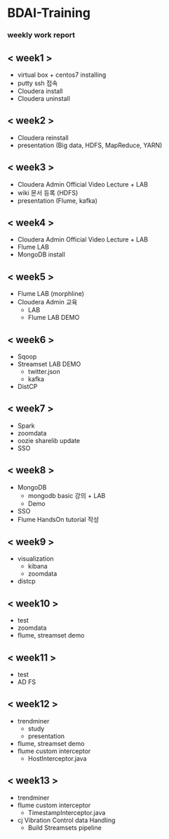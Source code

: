 # BDAI-Training
### weekly work report

 ## < week1 > 

* virtual box + centos7 installing
* putty ssh 접속
* Cloudera install
* Cloudera uninstall

## < week2 >

* Cloudera reinstall
* presentation (Big data, HDFS, MapReduce, YARN)

## < week3 >

* Cloudera Admin Official Video Lecture + LAB
* wiki 문서 등록 (HDFS)
* presentation (Flume, kafka)

## < week4 >

* Cloudera Admin Official Video Lecture + LAB
* Flume LAB
* MongoDB install

## < week5 >
    
* Flume LAB (morphline)
* Cloudera Admin 교육
    * LAB 
    * Flume LAB DEMO

## < week6 >
   
* Sqoop
* Streamset LAB DEMO
    * twitter.json
    * kafka
* DistCP

## < week7 >

* Spark
* zoomdata
* oozie sharelib update
* SSO

## < week8 >

* MongoDB
    * mongodb basic 강의 + LAB
    * Demo
* SSO
* Flume HandsOn tutorial 작성

## < week9 >

* visualization
    * kibana
    * zoomdata
* distcp

## < week10 >

* test
* zoomdata
* flume, streamset demo

## < week11 >

* test
* AD FS

## < week12 >

* trendminer
    * study
    * presentation
* flume, streamset demo
* flume custom interceptor
    * HostInterceptor.java

    
## < week13 >

* trendminer
* flume custom interceptor
    * TimestampInterceptor.java
* cj Vibration Control data Handling
    * Build Streamsets pipeline 


